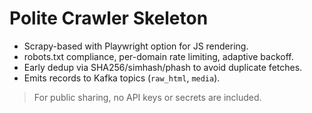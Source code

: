 # Polite Crawler Skeleton

- Scrapy-based with Playwright option for JS rendering.
- robots.txt compliance, per-domain rate limiting, adaptive backoff.
- Early dedup via SHA256/simhash/phash to avoid duplicate fetches.
- Emits records to Kafka topics (`raw_html`, `media`).

> For public sharing, no API keys or secrets are included.
